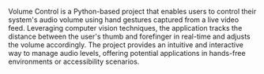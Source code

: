 Volume Control is a Python-based project that enables users to control their system's audio volume using hand gestures captured from a live video feed. Leveraging computer vision techniques, the application tracks the distance between the user's thumb and forefinger in real-time and adjusts the volume accordingly. The project provides an intuitive and interactive way to manage audio levels, offering potential applications in hands-free environments or accessibility scenarios.

